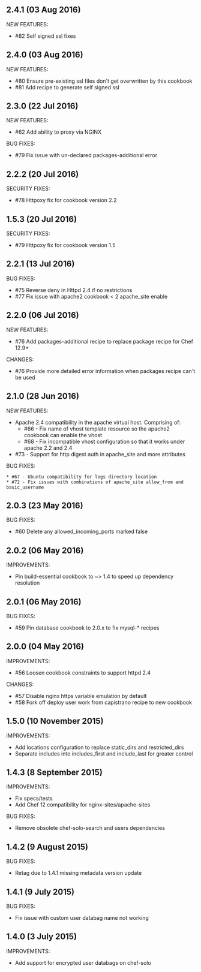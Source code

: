## 2.4.1 (03 Aug 2016)

NEW FEATURES:

  * #82 Self signed ssl fixes

## 2.4.0 (03 Aug 2016)

NEW FEATURES:

  * #80 Ensure pre-existing ssl files don't get overwritten by this cookbook 
  * #81 Add recipe to generate self signed ssl

## 2.3.0 (22 Jul 2016)

NEW FEATURES:

  * #62 Add ability to proxy via NGINX

BUG FIXES:

  * #79 Fix issue with un-declared packages-additional error

## 2.2.2 (20 Jul 2016)

SECURITY FIXES:

  * #78 Httpoxy fix for cookbook version 2.2

## 1.5.3 (20 Jul 2016)

SECURITY FIXES:

  * #79 Httpoxy fix for cookbook version 1.5

## 2.2.1 (13 Jul 2016)

BUG FIXES:

  * #75 Reverse <Directory /> deny in Httpd 2.4 if no restrictions
  * #77 Fix issue with apache2 cookbook < 2 apache_site enable

## 2.2.0 (06 Jul 2016)

NEW FEATURES:

  * #76 Add packages-additional recipe to replace package recipe for Chef 12.9+

CHANGES:

  * #76 Provide more detailed error information when packages recipe can't be used

## 2.1.0 (28 Jun 2016)

NEW FEATURES:

  * Apache 2.4 compatibility in the apache virtual host. Comprising of:
    * #66 - Fix name of vhost template resource so the apache2 cookbook can enable the vhost
    * #68 - Fix incompatible vhost configuration so that it works under apache 2.2 and 2.4
  * #73 - Support for http digest auth in apache_site and more attributes

BUG FIXES:

    * #67 - Ubuntu compatibility for logs directory location
    * #72 - Fix issues with combinations of apache_site allow_from and basic_username

## 2.0.3 (23 May 2016)

BUG FIXES:

  * #60 Delete any allowed_incoming_ports marked false

## 2.0.2 (06 May 2016)

IMPROVEMENTS:

  * Pin build-essential cookbook to ~> 1.4 to speed up dependency resolution

## 2.0.1 (06 May 2016)

BUG FIXES:

  * #59 Pin database cookbook to 2.0.x to fix mysql-* recipes

## 2.0.0 (04 May 2016)

IMPROVEMENTS:

  * #56 Loosen cookbook constraints to support httpd 2.4

CHANGES:

  * #57 Disable nginx https variable emulation by default
  * #58 Fork off deploy user work from capistrano recipe to new cookbook

## 1.5.0 (10 November 2015)

IMPROVEMENTS:

  * Add locations configuration to replace static_dirs and restricted_dirs
  * Separate includes into includes_first and include_last for greater control

## 1.4.3 (8 September 2015)

IMPROVEMENTS:

  * Fix specs/tests
  * Add Chef 12 compatibility for nginx-sites/apache-sites

BUG FIXES:

  * Remove obsolete chef-solo-search and users dependencies

## 1.4.2 (9 August 2015)

BUG FIXES:

  * Retag due to 1.4.1 missing metadata version update

## 1.4.1 (9 July 2015)

BUG FIXES:

  * Fix issue with custom user databag name not working

## 1.4.0 (3 July 2015)

IMPROVEMENTS:

  * Add support for encrypted user databags on chef-solo

